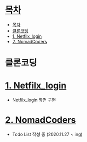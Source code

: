 # [목차](#목차)
- [목차](#목차)
- [클론코딩](#클론코딩)
- [1. Netfilx_login](#1-netfilx_login)
- [2. NomadCoders](#2-nomadcoders)

# 클론코딩

# [1. Netfilx_login](01.TIL\05.FE\CloneCoding\01.Netfilx)
- Netfilx_login 화면 구현

# [2. NomadCoders](01.TIL\05.FE\CloneCoding\02.NomadCoders)
- Todo List 작성 중 (2020.11.27 ~ ing)
